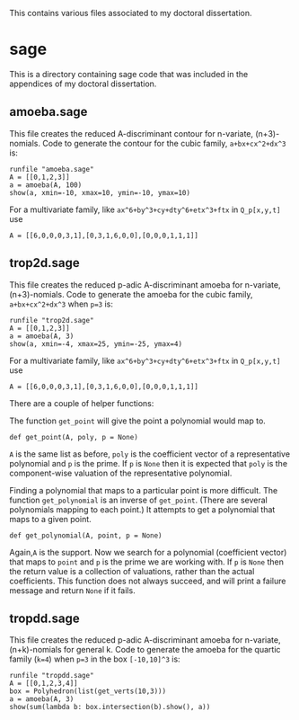 This contains various files associated to my doctoral dissertation.

# sage

This is a directory containing sage code that was included in the appendices of
my doctoral dissertation.

## amoeba.sage

This file creates the reduced A-discriminant contour for n-variate,
(n+3)-nomials. Code to generate the contour for the cubic family,
`a+bx+cx^2+dx^3` is:

    runfile "amoeba.sage"
    A = [[0,1,2,3]]
    a = amoeba(A, 100)
    show(a, xmin=-10, xmax=10, ymin=-10, ymax=10)

For a multivariate family, like `ax^6+by^3+cy+dty^6+etx^3+ftx` in `Q_p[x,y,t]` use

    A = [[6,0,0,0,3,1],[0,3,1,6,0,0],[0,0,0,1,1,1]]


## trop2d.sage

This file creates the reduced p-adic A-discriminant amoeba for
n-variate, (n+3)-nomials. Code to generate the amoeba for the cubic family,
`a+bx+cx^2+dx^3` when `p=3` is:

    runfile "trop2d.sage"
    A = [[0,1,2,3]]
    a = amoeba(A, 3)
    show(a, xmin=-4, xmax=25, ymin=-25, ymax=4)

For a multivariate family, like `ax^6+by^3+cy+dty^6+etx^3+ftx` in `Q_p[x,y,t]` use

    A = [[6,0,0,0,3,1],[0,3,1,6,0,0],[0,0,0,1,1,1]]
    
There are a couple of helper functions: 

The function `get_point` will give the point 
a polynomial would map to.

    def get_point(A, poly, p = None)

`A` is the same list as before, `poly` is the coefficient vector of a representative
polynomial and `p` is the prime. If `p` is `None` then it is expected that `poly` is
the component-wise valuation of the representative polynomial.

Finding a polynomial that maps to a particular point is more difficult.
The function `get_polynomial` is an inverse of `get_point`. (There are several 
polynomials mapping to each point.) It attempts to get a polynomial that maps to a
given point.

    def get_polynomial(A, point, p = None)

Again,`A` is the support. Now we search for a polynomial (coefficient vector) that maps 
to `point` and `p` is the prime we are working with. If `p` is `None` then the return 
value is a collection of valuations, rather than the actual coefficients. This function 
does not always succeed, and will print a failure message and return `None` if it fails.

## tropdd.sage

This file creates the reduced p-adic A-discriminant amoeba for
n-variate, (n+k)-nomials for general k. Code to generate the amoeba
for the quartic family (`k=4`) when `p=3` in the box `[-10,10]^3` is:

    runfile "tropdd.sage"
    A = [[0,1,2,3,4]]
    box = Polyhedron(list(get_verts(10,3)))
    a = amoeba(A, 3)
    show(sum(lambda b: box.intersection(b).show(), a))


